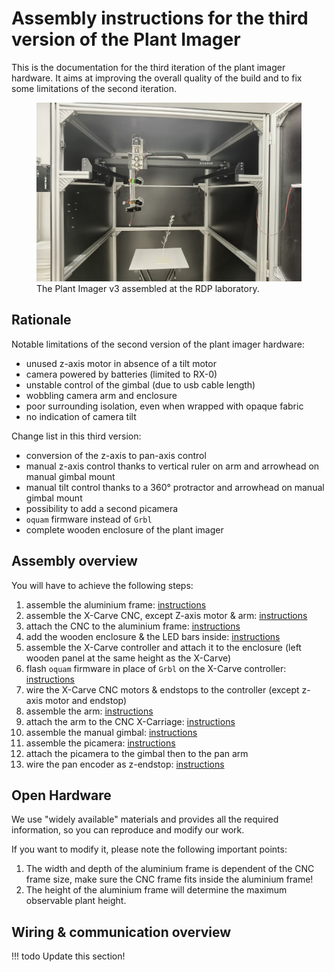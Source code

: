 # Assembly instructions for the third version of the Plant Imager

This is the documentation for the third iteration of the plant imager hardware.
It aims at improving the overall quality of the build and to fix some limitations of the second iteration.

<figure>
  <img src="../../../assets/images/plant_imager_v3/RomiV3.jpg" style="max-height:450px">
  <figcaption>The Plant Imager v3 assembled at the RDP laboratory.</figcaption>
</figure>


## Rationale

Notable limitations of the second version of the plant imager hardware:

- unused z-axis motor in absence of a tilt motor
- camera powered by batteries (limited to RX-0)
- unstable control of the gimbal (due to usb cable length)
- wobbling camera arm and enclosure
- poor surrounding isolation, even when wrapped with opaque fabric
- no indication of camera tilt

Change list in this third version:

- conversion of the z-axis to pan-axis control
- manual z-axis control thanks to vertical ruler on arm and arrowhead on manual gimbal mount
- manual tilt control thanks to a 360° protractor and arrowhead on manual gimbal mount
- possibility to add a second picamera
- `oquam` firmware instead of `Grbl`
- complete wooden enclosure of the plant imager

## Assembly overview

You will have to achieve the following steps:

1. assemble the aluminium frame: [instructions](alu_frame.md)
2. assemble the X-Carve CNC, except Z-axis motor & arm: [instructions](cnc_frame.md)
3. attach the CNC to the aluminium frame: [instructions](frame_cnc.md)
4. add the wooden enclosure & the LED bars inside: [instructions](cnc_electronics.md)
5. assemble the X-Carve controller and attach it to the enclosure (left wooden panel at the same height as the X-Carve)
6. flash `oquam` firmware in place of `Grbl` on the X-Carve controller: [instructions](flashing_oquam.md)
7. wire the X-Carve CNC motors & endstops to the controller (except z-axis motor and endstop)
8. assemble the arm: [instructions](pan_arm.md)
9. attach the arm to the CNC X-Carriage: [instructions](cnc_arm.md)
10. assemble the manual gimbal: [instructions](manual_gimbal.md)
11. assemble the picamera: [instructions](picamera.md)
12. attach the picamera to the gimbal then to the pan arm
14. wire the pan encoder as z-endstop: [instructions](pan_electronics.md)


## Open Hardware

We use "widely available" materials and provides all the required information, so you can reproduce and modify our work.

If you want to modify it, please note the following important points:

1. The width and depth of the aluminium frame is dependent of the CNC frame size, make sure the CNC frame fits inside the aluminium frame!
2. The height of the aluminium frame will determine the maximum observable plant height.


## Wiring & communication overview

!!! todo
    Update this section!